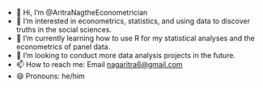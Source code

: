 - 👋 Hi, I’m @AritraNagtheEconometrician
- 👀 I’m interested in econometrics, statistics, and using data to discover truths in the social sciences. 
- 🌱 I’m currently learning how to use R for my statistical analyses and the econometrics of panel data.
- 💞️ I’m looking to conduct more data analysis projects in the future. 
- 📫 How to reach me: Email nagaritra6@gmail.com
- 😄 Pronouns: he/him

<!---
AritraNagtheEconometrician/AritraNagtheEconometrician is a ✨ special ✨ repository because its `README.md` (this file) appears on your GitHub profile.
You can click the Preview link to take a look at your changes.
--->
